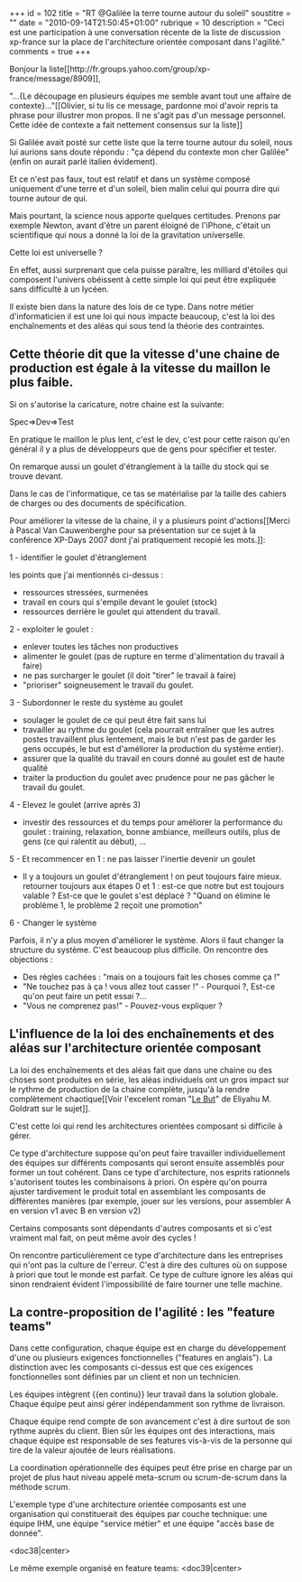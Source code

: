 +++
id = 102
title = "RT @Galilée la terre tourne autour du soleil"
soustitre = ""
date = "2010-09-14T21:50:45+01:00"
rubrique = 10
description = "Ceci est une participation à une conversation récente de la liste de discussion xp-france sur la place de l'architecture orientée composant dans l'agilité."
comments = true
+++

<div class="chapo"></div>
Bonjour la liste[[http://fr.groups.yahoo.com/group/xp-france/message/8909]],

"...{Le découpage en plusieurs équipes me semble avant tout une affaire de
contexte}..."[[Olivier, si tu lis ce message, pardonne moi d'avoir repris ta phrase pour illustrer mon propos. Il ne s'agit pas d'un message personnel. Cette idée de contexte a fait nettement consensus sur la liste]]

Si Galilée avait posté sur cette liste que la terre tourne autour du soleil, nous lui aurions sans doute répondu : "ça dépend du contexte mon cher Galilée" (enfin on aurait parlé italien évidement).

Et ce n'est pas faux, tout est relatif et dans un système composé uniquement d'une terre et d'un soleil, bien malin celui qui pourra dire qui tourne autour de qui.

Mais pourtant, la science nous apporte quelques certitudes. Prenons par exemple Newton, avant d'être un parent éloigné de l'iPhone, c'était un scientifique qui nous a donné la loi de la gravitation universelle.

Cette loi est universelle ?

En effet, aussi surprenant que cela puisse paraître, les milliard d'étoiles qui composent l'univers obéissent à cette simple loi qui peut être expliquée sans difficulté à un lycéen.

Il existe bien dans la nature des lois de ce type. Dans notre métier d'informaticien il est une loi qui nous impacte beaucoup, c'est la loi des enchaînements et des aléas qui sous tend la théorie des contraintes.

## Cette théorie dit que la vitesse d'une chaine de production est égale à la vitesse du maillon le plus faible.

Si on s'autorise la caricature, notre chaine est la suivante:

Spec=>Dev=>Test

En pratique le maillon le plus lent, c'est le dev, c'est pour cette raison qu'en général il y a plus de développeurs que de gens pour spécifier et tester. 

On remarque aussi un goulet d'étranglement à la taille du stock qui se trouve devant.

Dans le cas de l'informatique, ce tas se matérialise par la taille des cahiers de charges ou des documents de spécification.

Pour améliorer la vitesse de la chaine, il y a plusieurs point d'actions[[Merci à Pascal Van Cauwenberghe pour sa présentation sur ce sujet à la conférence XP-Days 2007 dont j'ai pratiquement recopié les mots.]]:

1 - identifier le goulet d'étranglement

les points que j'ai mentionnés ci-dessus :
 - ressources stressées, surmenées
 - travail en cours qui s'empile devant le goulet (stock)
 - ressources derrière le goulet qui attendent du travail.

2 - exploiter le goulet :

 - enlever toutes les tâches non productives
 - alimenter le goulet (pas de rupture en terme d'alimentation du travail à faire)
 - ne pas surcharger le goulet (il doit "tirer" le travail à faire)
 - "prioriser" soigneusement le travail du goulet.

3 - Subordonner le reste du système au goulet

 - soulager le goulet de ce qui peut être fait sans lui
 - travailler au rythme du goulet (cela pourrait entraîner que les autres postes travaillent plus lentement, mais le but n'est pas de garder les gens occupés, le but est d'améliorer la production du système entier).
 - assurer que la qualité du travail en cours donné au goulet est de haute qualité
 - traiter la production du goulet avec prudence pour ne pas gâcher le travail du goulet.

4 - Elevez le goulet (arrive après 3)

 - investir des ressources et du temps pour améliorer la performance du goulet : training, relaxation, bonne ambiance, meilleurs outils, plus de gens (ce qui ralentit au début), ...

5 - Et recommencer en 1 : ne pas laisser l'inertie devenir un goulet

 - Il y a toujours un goulet d'étranglement ! on peut toujours faire mieux. retourner toujours aux étapes 0 et 1 : est-ce que notre but est toujours valable ? Est-ce que le goulet s'est déplacé ? "Quand on élimine le problème 1, le problème 2 reçoit une promotion"

6 - Changer le système

Parfois, il n'y a plus moyen d'améliorer le système. Alors il faut changer la structure du système. C'est beaucoup plus difficile. On rencontre des objections :
 - Des règles cachées : "mais on a toujours fait les choses comme ça !"
 - "Ne touchez pas à ça ! vous allez tout casser !" - Pourquoi ?, Est-ce qu'on peut faire un petit essai ?...
 - "Vous ne comprenez pas!" - Pouvez-vous expliquer ?

## L'influence de la loi des enchaînements et des aléas sur l'architecture orientée composant

La loi des enchaînements et des aléas fait que dans une chaine ou des choses sont produites en série, les aléas individuels ont un gros impact sur le rythme de production de la chaine complète, jusqu'à la rendre complètement chaotique[[Voir l'excelent roman "[Le But](../article_77)" de Eliyahu M. Goldratt sur le sujet]].

C'est cette loi qui rend les architectures orientées composant si difficile à gérer.

Ce type d'architecture suppose qu'on peut faire travailler individuellement des équipes sur différents composants qui seront ensuite assemblés pour former un tout cohérent. Dans ce type d'architecture, nos esprits rationnels s'autorisent toutes les combinaisons à priori. On espère qu'on pourra ajuster tardivement le produit total en assemblant les composants de différentes manières (par exemple, jouer sur les versions, pour assembler A en version v1 avec B en version v2)

Certains composants sont dépendants d'autres composants et si c'est vraiment mal fait, on peut même avoir des cycles !

On rencontre particulièrement ce type d'architecture dans les entreprises qui n'ont pas la culture de l'erreur. C'est à dire des cultures où on suppose à priori que tout le monde est parfait. Ce type de culture ignore les aléas qui sinon rendraient évident l'impossibilité de faire tourner une telle machine.

## La contre-proposition de l'agilité : les "feature teams"

Dans cette configuration, chaque équipe est en charge du développement d'une ou plusieurs exigences fonctionnelles ("features en anglais"). La distinction avec les composants ci-dessus est que ces exigences fonctionnelles sont définies par un client et non un technicien.

Les équipes intègrent {{en continu}} leur travail dans la solution globale. Chaque équipe peut ainsi gérer indépendamment son rythme de livraison.

Chaque équipe rend compte de son avancement c'est à dire surtout de son rythme auprès du client. Bien sûr les équipes ont des interactions, mais chaque équipe est responsable de ses features vis-à-vis de la personne qui tire de la valeur ajoutée de leurs réalisations.

La coordination opérationnelle des équipes peut être prise en charge par un projet de plus haut niveau appelé meta-scrum ou scrum-de-scrum dans la méthode scrum.

L'exemple type d'une architecture orientée composants est une organisation qui constituerait des équipes par couche technique: une équipe IHM, une équipe "service métier" et une équipe "accès base de donnée".

<doc38|center>

Le même exemple organisé en feature teams:
<doc39|center>